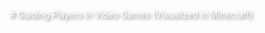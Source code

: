 <div style="background: url('PaintBackground.png') no-repeat center top; background-size: cover; padding: 150px 20px; text-align: center; color: white; text-shadow: 2px 2px 5px rgba(0,0,0,0.6);">
# Guiding Players In Video Games
(Visualized in Minecraft)
</div>
